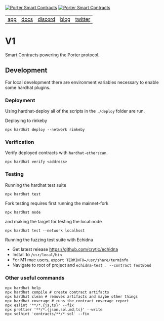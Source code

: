 [![Porter Smart Contracts](https://user-images.githubusercontent.com/7458951/159949634-988ce327-3261-463f-a1d0-3a3e2d3015dc.png)](https://porter.finance/#gh-dark-mode-only)
[![Porter Smart Contracts](https://user-images.githubusercontent.com/7458951/159949612-a695787d-d1d4-4311-90f6-2142aa334e2d.png)](https://porter.finance/#gh-light-mode-only)

<table align="center">
 <td><a href="https://porter.finance">app</a></td>
 <td><a href="https://docs.porter.finance">docs</a></td>
 <td><a href="https://discord.gg/porter">discord</a></td>
 <td><a href="https://blog.porter.finance">blog</a></td>
 <td><a href="https://twitter.com/porterfinance_">twitter</a></td>
</table>

# V1

Smart Contracts powering the Porter protocol.

## Development

For local development there are environment variables necessary to enable some hardhat plugins.

### Deployment

Using hardhat-deploy all of the scripts in the `./deploy` folder are run.

Deploying to rinkeby

```
npx hardhat deploy --network rinkeby
```

### Verification

Verify deployed contracts with `hardhat-etherscan`.

```
npx hardhat verify <address>
```

### Testing

Running the hardhat test suite

```
npx hardhat test
```

Fork testing requires first running the mainnet-fork

```
npx hardhat node
```

and making the target for testing the local node

```
npx hardhat test --network localhost
```

Running the fuzzing test suite with Echidna

- Get latest release https://github.com/crytic/echidna
- Install to `/usr/local/bin`
- For M1 mac users, `export TERMINFO=/usr/share/terminfo`
- Navigate to root of project and `echidna-test . --contract TestBond`

### Other useful commands

```shell
npx hardhat help
npx hardhat compile # create contract artifacts
npx hardhat clean # removes artifacts and maybe other things
npx hardhat coverage # runs the contract coverage report
npx eslint '**/*.{js,ts}' --fix
npx prettier '**/*.{json,sol,md,ts}' --write
npx solhint 'contracts/**/*.sol' --fix
```
